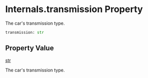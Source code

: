 # Internals.transmission Property
The car's transmission type.

```Python
transmission: str
```

## Property Value
[str](https://docs.python.org/3/library/functions.html#func-str)

The car's transmission type.